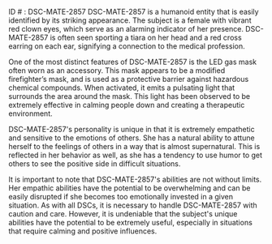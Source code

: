 ID # : DSC-MATE-2857
DSC-MATE-2857 is a humanoid entity that is easily identified by its striking appearance. The subject is a female with vibrant red clown eyes, which serve as an alarming indicator of her presence. DSC-MATE-2857 is often seen sporting a tiara on her head and a red cross earring on each ear, signifying a connection to the medical profession. 

One of the most distinct features of DSC-MATE-2857 is the LED gas mask often worn as an accessory. This mask appears to be a modified firefighter’s mask, and is used as a protective barrier against hazardous chemical compounds. When activated, it emits a pulsating light that surrounds the area around the mask. This light has been observed to be extremely effective in calming people down and creating a therapeutic environment.

DSC-MATE-2857's personality is unique in that it is extremely empathetic and sensitive to the emotions of others. She has a natural ability to attune herself to the feelings of others in a way that is almost supernatural. This is reflected in her behavior as well, as she has a tendency to use humor to get others to see the positive side in difficult situations. 

It is important to note that DSC-MATE-2857's abilities are not without limits. Her empathic abilities have the potential to be overwhelming and can be easily disrupted if she becomes too emotionally invested in a given situation. As with all DSCs, it is necessary to handle DSC-MATE-2857 with caution and care. However, it is undeniable that the subject's unique abilities have the potential to be extremely useful, especially in situations that require calming and positive influences.